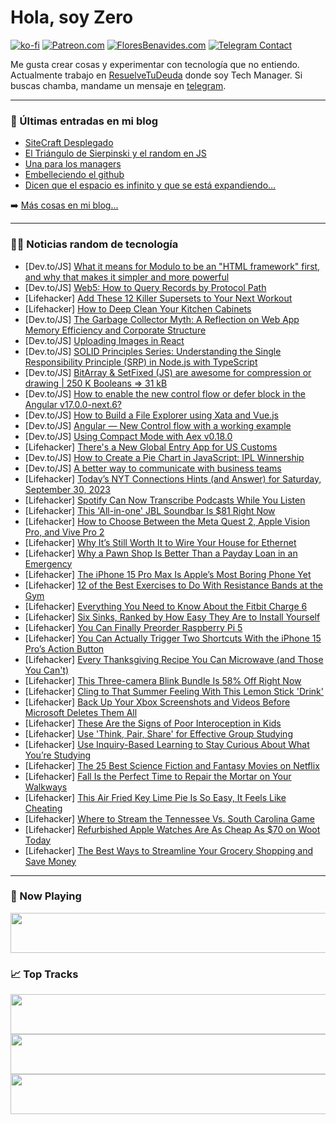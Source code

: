 # Hola, soy Zero

[![ko-fi](https://ko-fi.com/img/githubbutton_sm.svg)](https://ko-fi.com/J3J4N0LUK)
[![Patreon.com](https://img.shields.io/endpoint.svg?url=https%3A%2F%2Fshieldsio-patreon.vercel.app%2Fapi%3Fusername%3Dzerodragon%26type%3Dpatrons&style=for-the-badge)](https://patreon.com/zerodragon)
[![FloresBenavides.com](https://img.shields.io/website?down_message=oops&label=MiBlog&style=for-the-badge&up_message=online&url=https%3A%2F%2Ffloresbenavides.com)](https://floresbenavides.com)
[![Telegram Contact](https://img.shields.io/badge/escr%C3%ADbeme-ZeroDragon-%2326A5E4?style=for-the-badge&logo=telegram)](https://t.me/zerodragon)

Me gusta crear cosas y experimentar con tecnología que no entiendo.
Actualmente trabajo en [ResuelveTuDeuda](http://github.com/resuelve) donde soy Tech Manager.
Si buscas chamba, mandame un mensaje en [telegram](https://t.me/zerodragon).

---

### 📕 Últimas entradas en mi blog
<!-- BLOG-POST-LIST:START -->
- [SiteCraft Desplegado](https://floresbenavides.com/sitecraft-desplegado/)
- [El Triángulo de Sierpinski y el random en JS](https://floresbenavides.com/el-triangulo-de-sierpinski-y-el-random-en-js/)
- [Una para los managers](https://floresbenavides.com/una-para-los-managers/)
- [Embelleciendo el github](https://floresbenavides.com/embelleciendo-el-github/)
- [Dicen que el espacio es infinito y que se está expandiendo…](https://floresbenavides.com/dicen-que-el-espacio-es-infinito-y-que-se-esta-expandiendo/)
<!-- BLOG-POST-LIST:END -->

➡️ [Más cosas en mi blog...](https://floresbenavides.com)

---

### 👨‍💻 Noticias random de tecnología
<!-- TECH-POSTS:START -->
- [Dev.to/JS] [What it means for Modulo to be an &quot;HTML framework&quot; first, and why that makes it simpler and more powerful](https://dev.to/michaelpb/what-it-means-for-modulo-to-be-an-html-framework-first-and-why-that-makes-it-simpler-and-more-powerful-3dnh)
- [Dev.to/JS] [Web5: How to Query Records by Protocol Path](https://dev.to/tbdevs/web5-how-to-query-records-by-protocol-path-1g6h)
- [Lifehacker] [Add These 12 Killer Supersets to Your Next Workout](https://lifehacker.com/12-killer-supersets-to-add-to-your-next-workout-1849986590)
- [Lifehacker] [How to Deep Clean Your Kitchen Cabinets](https://lifehacker.com/how-to-deep-clean-your-kitchen-cabinets-1850887869)
- [Dev.to/JS] [The Garbage Collector Myth: A Reflection on Web App Memory Efficiency and Corporate Structure](https://dev.to/vipert/the-garbage-collector-myth-a-reflection-on-web-app-memory-efficiency-and-corporate-structure-3ho6)
- [Dev.to/JS] [Uploading Images in React](https://dev.to/sjamescarter/uploading-images-in-react-3lmb)
- [Dev.to/JS] [SOLID Principles Series: Understanding the Single Responsibility Principle &lpar;SRP&rpar; in Node.js with TypeScript](https://dev.to/ruben_alapont/solid-principles-series-understanding-the-single-responsibility-principle-srp-in-nodejs-with-typescript-57e8)
- [Dev.to/JS] [BitArray &amp; SetFixed &lpar;JS&rpar; are awesome for compression or drawing | 250 K Booleans =&gt; 31 kB](https://dev.to/vipert/bitarray-setfixed-js-are-awesome-for-compression-or-drawing-250-k-booleans-31-kb-lg7)
- [Dev.to/JS] [How to enable the new control flow or defer block in the Angular v17.0.0-next.6?](https://dev.to/madhust/how-to-enable-the-new-control-flow-or-defer-block-in-the-angular-v1700-next6-l6n)
- [Dev.to/JS] [How to Build a File Explorer using Xata and Vue.js](https://dev.to/moerayo/how-to-build-a-file-explorer-using-xata-and-vuejs-585i)
- [Dev.to/JS] [Angular — New Control flow with a working example](https://dev.to/madhust/angular-new-control-flow-with-a-working-example-i48)
- [Dev.to/JS] [Using Compact Mode with Aex v0.18.0](https://dev.to/610470416/using-compact-mode-with-aex-v0180-52ei)
- [Lifehacker] [There&#39;s a New Global Entry App for US Customs](https://lifehacker.com/theres-a-new-global-entry-app-for-us-customs-1850887880)
- [Dev.to/JS] [How to Create a Pie Chart in JavaScript: IPL Winnership](https://dev.to/andreykh/how-to-create-a-pie-chart-in-javascript-ipl-winnership-15lc)
- [Dev.to/JS] [A better way to communicate with business teams](https://dev.to/opensourcee/a-better-way-to-communicate-with-business-teams-3888)
- [Lifehacker] [Today’s NYT Connections Hints &lpar;and Answer&rpar; for Saturday, September 30, 2023](https://lifehacker.com/nyt-connections-answer-today-september-30-2023-1850886122)
- [Lifehacker] [Spotify Can Now Transcribe Podcasts While You Listen](https://lifehacker.com/spotify-can-now-transcribe-podcasts-while-you-listen-1850887011)
- [Lifehacker] [This &#39;All-in-one&#39; JBL Soundbar Is $81 Right Now](https://lifehacker.com/this-all-in-one-jbl-soundbar-is-81-right-now-1850888300)
- [Lifehacker] [How to Choose Between the Meta Quest 2, Apple Vision Pro, and Vive Pro 2](https://lifehacker.com/meta-quest-3-vc-apple-vision-pro-vs-vive-pro-2-1850887857)
- [Lifehacker] [Why It’s Still Worth It to Wire Your House for Ethernet](https://lifehacker.com/is-ethernet-still-worth-it-1850887111)
- [Lifehacker] [Why a Pawn Shop Is Better Than a Payday Loan in an Emergency](https://lifehacker.com/why-a-pawn-shop-is-better-than-a-payday-loan-in-an-emer-1850886664)
- [Lifehacker] [The iPhone 15 Pro Max Is Apple’s Most Boring Phone Yet](https://lifehacker.com/iphone-15-pro-max-review-1850887664)
- [Lifehacker] [12 of the Best Exercises to Do With Resistance Bands at the Gym](https://lifehacker.com/12-of-the-best-exercises-to-do-with-resistance-bands-at-1849658908)
- [Lifehacker] [Everything You Need to Know About the Fitbit Charge 6](https://lifehacker.com/fitbit-charge-6-review-1850887582)
- [Lifehacker] [Six Sinks, Ranked by How Easy They Are to Install Yourself](https://lifehacker.com/easiest-sinks-install-1850884571)
- [Lifehacker] [You Can Finally Preorder Raspberry Pi 5](https://lifehacker.com/how-to-preorder-raspberry-pi-5-1850887192)
- [Lifehacker] [You Can Actually Trigger Two Shortcuts With the iPhone 15 Pro’s Action Button](https://lifehacker.com/two-shortcuts-iphone-15-pro-action-button-1850886176)
- [Lifehacker] [Every Thanksgiving Recipe You Can Microwave &lpar;and Those You Can&#39;t&rpar;](https://lifehacker.com/everything-you-can-and-cannot-microwave-on-thanksgiving-1830572421)
- [Lifehacker] [This Three-camera Blink Bundle Is 58% Off Right Now](https://lifehacker.com/this-three-camera-blink-bundle-is-58-off-right-now-1850887133)
- [Lifehacker] [Cling to That Summer Feeling With This Lemon Stick &#39;Drink&#39;](https://lifehacker.com/cling-to-that-summer-feeling-with-this-lemon-stick-drin-1850887254)
- [Lifehacker] [Back Up Your Xbox Screenshots and Videos Before Microsoft Deletes Them All](https://lifehacker.com/back-up-your-xbox-screenshots-and-videos-before-microso-1850886074)
- [Lifehacker] [These Are the Signs of Poor Interoception in Kids](https://lifehacker.com/these-are-the-signs-of-poor-interoception-in-kids-1850884972)
- [Lifehacker] [Use &#39;Think, Pair, Share&#39; for Effective Group Studying](https://lifehacker.com/use-think-pair-share-for-effective-group-studying-1850885376)
- [Lifehacker] [Use Inquiry-Based Learning to Stay Curious About What You’re Studying](https://lifehacker.com/use-inquiry-based-learning-to-stay-curious-about-what-y-1850885326)
- [Lifehacker] [The 25 Best Science Fiction and Fantasy Movies on Netflix](https://lifehacker.com/the-best-science-fiction-and-fantasy-movies-on-netflix-1850881836)
- [Lifehacker] [Fall Is the Perfect Time to Repair the Mortar on Your Walkways](https://lifehacker.com/fall-is-the-perfect-time-to-repair-the-mortar-on-your-w-1850884311)
- [Lifehacker] [This Air Fried Key Lime Pie Is So Easy, It Feels Like Cheating](https://lifehacker.com/this-air-fried-key-lime-pie-is-so-easy-it-feels-like-c-1850871411)
- [Lifehacker] [Where to Stream the Tennessee Vs. South Carolina Game](https://lifehacker.com/where-to-stream-the-tennessee-vs-south-carolina-game-1850884935)
- [Lifehacker] [Refurbished Apple Watches Are As Cheap As $70 on Woot Today](https://lifehacker.com/refurbished-apple-watches-are-as-cheap-as-70-on-woot-t-1850884670)
- [Lifehacker] [The Best Ways to Streamline Your Grocery Shopping and Save Money](https://lifehacker.com/the-best-ways-to-streamline-your-grocery-shopping-and-s-1850883509)<!-- TECH-POSTS:END -->

---

### 🎵 Now Playing
<a href="https://spotify-now-playing-dun.vercel.app/now-playing?open"><img src="https://spotify-now-playing-dun.vercel.app/now-playing" width="540" height="64"></a>

### 📈 Top Tracks
<a href="https://spotify-now-playing-dun.vercel.app/top-tracks?i=1&open"><img src="https://spotify-now-playing-dun.vercel.app/top-tracks?i=1" width="540" height="64"></a>
<a href="https://spotify-now-playing-dun.vercel.app/top-tracks?i=2&open"><img src="https://spotify-now-playing-dun.vercel.app/top-tracks?i=2" width="540" height="64"></a>
<a href="https://spotify-now-playing-dun.vercel.app/top-tracks?i=3&open"><img src="https://spotify-now-playing-dun.vercel.app/top-tracks?i=3" width="540" height="64"></a>
